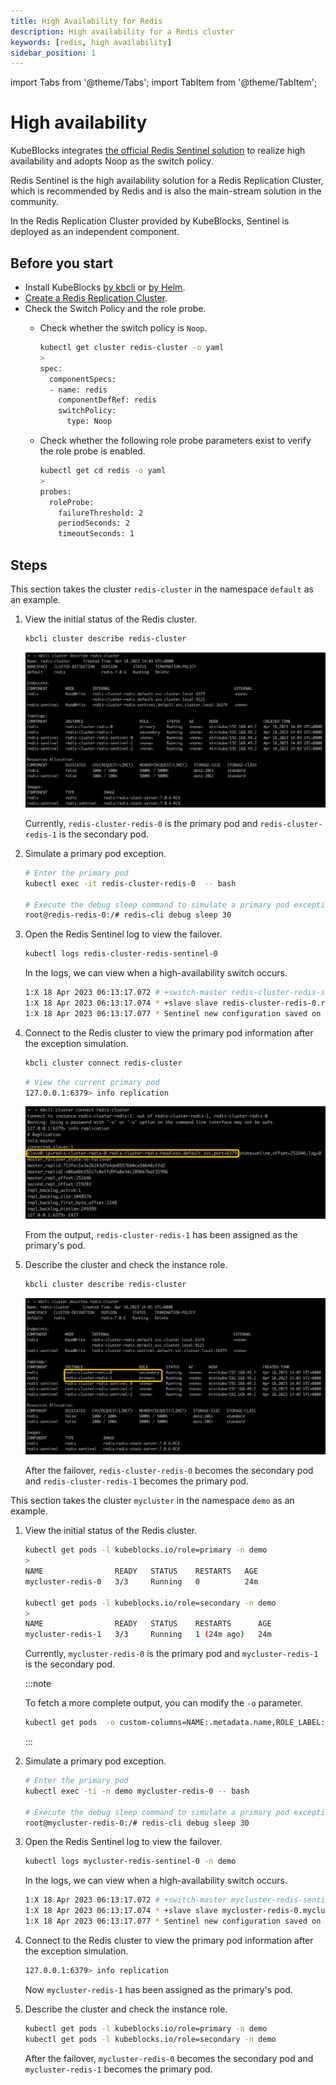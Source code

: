 ```yaml
---
title: High Availability for Redis
description: High availability for a Redis cluster
keywords: [redis, high availability]
sidebar_position: 1
---
```


import Tabs from '@theme/Tabs';
import TabItem from '@theme/TabItem';

# High availability

KubeBlocks integrates [the official Redis Sentinel solution](https://redis.io/docs/management/sentinel/) to realize high availability and adopts Noop as the switch policy.

Redis Sentinel is the high availability solution for a Redis Replication Cluster, which is recommended by Redis and is also the main-stream solution in the community.

In the Redis Replication Cluster provided by KubeBlocks, Sentinel is deployed as an independent component.

## Before you start

* Install KubeBlocks [by kbcli](./../../installation/install-with-kbcli/install-kubeblocks-with-kbcli.md) or [by Helm](./../../installation/install-with-helm/install-kubeblocks.md).
* [Create a Redis Replication Cluster](./../cluster-management/create-and-connect-a-redis-cluster.md#create-a-redis-cluster).
* Check the Switch Policy and the role probe.
  * Check whether the switch policy is `Noop`.

    ```bash
    kubectl get cluster redis-cluster -o yaml
    >
    spec:
      componentSpecs:
      - name: redis
        componentDefRef: redis
        switchPolicy:
          type: Noop
    ```

  * Check whether the following role probe parameters exist to verify the role probe is enabled.

    ```bash
    kubectl get cd redis -o yaml
    >
    probes:
      roleProbe:
        failureThreshold: 2
        periodSeconds: 2
        timeoutSeconds: 1
    ```

## Steps

<Tabs>

<TabItem value="kbcli" label="kbcli" default>

This section takes the cluster `redis-cluster` in the namespace `default` as an example.

1. View the initial status of the Redis cluster.

   ```bash
   kbcli cluster describe redis-cluster
   ```

   ![Redis cluster original status](../../../img/redis-ha-before.png)

   Currently, `redis-cluster-redis-0` is the primary pod and `redis-cluster-redis-1` is the secondary pod.

2. Simulate a primary pod exception.

   ```bash
   # Enter the primary pod
   kubectl exec -it redis-cluster-redis-0  -- bash

   # Execute the debug sleep command to simulate a primary pod exception
   root@redis-redis-0:/# redis-cli debug sleep 30
   ```

3. Open the Redis Sentinel log to view the failover.

   ```bash
   kubectl logs redis-cluster-redis-sentinel-0
   ```

   In the logs, we can view when a high-availability switch occurs.

   ```bash
   1:X 18 Apr 2023 06:13:17.072 # +switch-master redis-cluster-redis-sentinel redis-cluster-redis-0.redis-cluster-redis-headless.default.svc 6379 redis-cluster-redis-1.redis-cluster-redis-headless.default.svc 6379
   1:X 18 Apr 2023 06:13:17.074 * +slave slave redis-cluster-redis-0.redis-cluster-redis-headless.default.svc:6379 redis-cluster-redis-0.redis-cluster-redis-headless.default.svc 6379 @ redis-cluster-redis-sentinel redis-cluster-redis-1.redis-cluster-redis-headless.default.svc 6379
   1:X 18 Apr 2023 06:13:17.077 * Sentinel new configuration saved on disk
   ```

4. Connect to the Redis cluster to view the primary pod information after the exception simulation.

   ```bash
   kbcli cluster connect redis-cluster
   ```

   ```bash
   # View the current primary pod
   127.0.0.1:6379> info replication
   ```

   ![Redis info replication](../../../img/redis-ha-info-replication.png)

   From the output, `redis-cluster-redis-1` has been assigned as the primary's pod.

5. Describe the cluster and check the instance role.

   ```bash
   kbcli cluster describe redis-cluster
   ```

   ![Redis cluster status after HA](./../../../img/redis-ha-after.png)

   After the failover, `redis-cluster-redis-0` becomes the secondary pod and `redis-cluster-redis-1` becomes the primary pod.

</TabItem>

<TabItem value="kubectl" label="kubectl">

This section takes the cluster `mycluster` in the namespace `demo` as an example.

1. View the initial status of the Redis cluster.

    ```bash
    kubectl get pods -l kubeblocks.io/role=primary -n demo
    >
    NAME                READY   STATUS    RESTARTS   AGE
    mycluster-redis-0   3/3     Running   0          24m

    kubectl get pods -l kubeblocks.io/role=secondary -n demo
    >
    NAME                READY   STATUS    RESTARTS      AGE
    mycluster-redis-1   3/3     Running   1 (24m ago)   24m
    ```

   Currently, `mycluster-redis-0` is the primary pod and `mycluster-redis-1` is the secondary pod.

   :::note

   To fetch a more complete output, you can modify the `-o` parameter.

   ```bash
   kubectl get pods  -o custom-columns=NAME:.metadata.name,ROLE_LABEL:.metadata.labels."kubeblocks\.io/role"
   ```

   :::

2. Simulate a primary pod exception.

   ```bash
   # Enter the primary pod
   kubectl exec -ti -n demo mycluster-redis-0 -- bash

   # Execute the debug sleep command to simulate a primary pod exception
   root@mycluster-redis-0:/# redis-cli debug sleep 30
   ```

3. Open the Redis Sentinel log to view the failover.

   ```bash
   kubectl logs mycluster-redis-sentinel-0 -n demo
   ```

   In the logs, we can view when a high-availability switch occurs.

   ```bash
   1:X 18 Apr 2023 06:13:17.072 # +switch-master mycluster-redis-sentinel mycluster-redis-0.mycluster-redis-headless.default.svc 6379 mycluster-redis-1.mycluster-redis-headless.default.svc 6379
   1:X 18 Apr 2023 06:13:17.074 * +slave slave mycluster-redis-0.mycluster-redis-headless.default.svc:6379 mycluster-redis-0.mycluster-redis-headless.default.svc 6379 @ mycluster-redis-sentinel mycluster-redis-1.mycluster-redis-headless.default.svc 6379
   1:X 18 Apr 2023 06:13:17.077 * Sentinel new configuration saved on disk
   ```

4. Connect to the Redis cluster to view the primary pod information after the exception simulation.

    ```bash
    127.0.0.1:6379> info replication
    ```

   Now `mycluster-redis-1` has been assigned as the primary's pod.

5. Describe the cluster and check the instance role.

   ```bash
   kubectl get pods -l kubeblocks.io/role=primary -n demo
   kubectl get pods -l kubeblocks.io/role=secondary -n demo
   ```

   After the failover, `mycluster-redis-0` becomes the secondary pod and `mycluster-redis-1` becomes the primary pod.

</TabItem>

</Tabs>
